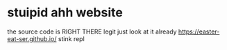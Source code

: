 # stuipid ahh website
the source code is RIGHT THERE legit just look at it already
https://easter-eat-ser.github.io/
stink repl